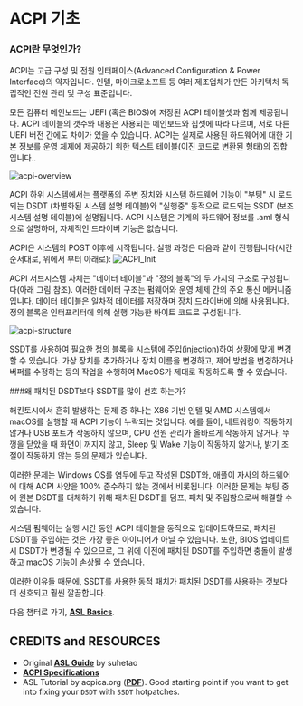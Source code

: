 # ACPI 기초

### ACPI란 무엇인가?
ACPI는 고급 구성 및 전원 인터페이스(Advanced Configuration & Power Interface)의 약자입니다. 인텔, 마이크로소프트 등 여러 제조업체가 만든 아키텍처 독립적인 전원 관리 및 구성 표준입니다.

모든 컴퓨터 메인보드는 UEFI (혹은 BIOS)에 저장된 ACPI 테이블셋과 함께 제공됩니다. ACPI 테이블의 갯수와 내용은 사용되는 메인보드와 칩셋에 따라 다르며, 서로 다른 UEFI 버전 간에도 차이가 있을 수 있습니다. ACPI는 실제로 사용된 하드웨어에 대한 기본 정보를 운영 체제에 제공하기 위한 텍스트 테이블(이진 코드로 변환된 형태)의 집합입니다..

![acpi-overview](https://user-images.githubusercontent.com/76865553/187380087-3446fc20-75c2-4490-95f9-bfc8043ffb09.png)

ACPI 하위 시스템에서는 플랫폼의 주변 장치와 시스템 하드웨어 기능이 "부팅" 시 로드되는 DSDT (차별화된 시스템 설명 테이블)와 "실행중" 동적으로 로드되는 SSDT (보조 시스템 설명 테이블)에 설명됩니다. ACPI 시스템은 기계의 하드웨어 정보를 .aml 형식으로 설명하며, 자체적인 드라이버 기능은 없습니다.

ACPI은 시스템의 POST 이후에 시작됩니다. 실행 과정은 다음과 같이 진행됩니다(시간 순서대로, 위에서 부터 아래로):
![ACPI_Init](https://github.com/5T33Z0/OC-Little-Translated/assets/76865553/7769db1f-a046-4990-9546-c001fe9f4654)


ACPI 서브시스템 자체는 "데이터 테이블"과 "정의 블록"의 두 가지의 구조로 구성됩니다(아래 그림 참조). 이러한 데이터 구조는 펌웨어와 운영 체제 간의 주요 통신 메커니즘입니다. 데이터 테이블은 일차적 데이터를 저장하며 장치 드라이버에 의해 사용됩니다. 정의 블록은 인터프리터에 의해 실행 가능한 바이트 코드로 구성됩니다.

![acpi-structure](https://user-images.githubusercontent.com/76865553/187380905-e325398d-e65a-4db3-85c2-0d2cdb0b2934.png)</br>

SSDT를 사용하여 필요한 정의 블록을 시스템에 주입(injection)하여 상황에 맞게 변경할 수 있습니다. 가상 장치를 추가하거나 장치 이름을 변경하고, 제어 방법을 변경하거나 버퍼를 수정하는 등의 작업을 수행하여 MacOS가 제대로 작동하도록 할 수 있습니다.

###왜 패치된 DSDT보다 SSDT를 많이 선호 하는가?

해킨토시에서 흔히 발생하는 문제 중 하나는 X86 기반 인텔 및 AMD 시스템에서 macOS를 실행할 때 ACPI 기능이 누락되는 것입니다. 예를 들어, 네트워킹이 작동하지 않거나 USB 포트가 작동하지 않으며, CPU 전원 관리가 올바르게 작동하지 않거나, 뚜껑을 닫았을 때 화면이 꺼지지 않고, Sleep 및 Wake 기능이 작동하지 않거나, 밝기 조절이 작동하지 않는 등의 문제가 있습니다.

이러한 문제는 Windows OS를 염두에 두고 작성된 DSDT와, 애플이 자사의 하드웨어에 대해 ACPI 사양을 100% 준수하지 않는 것에서 비롯됩니다. 이러한 문제는 부팅 중에 원본 DSDT를 대체하기 위해 패치된 DSDT를 덤프, 패치 및 주입함으로써 해결할 수 있습니다.

시스템 펌웨어는 실행 시간 동안 ACPI 테이블을 동적으로 업데이트하므로, 패치된 DSDT를 주입하는 것은 가장 좋은 아이디어가 아닐 수 있습니다. 또한, BIOS 업데이트 시 DSDT가 변경될 수 있으므로, 그 위에 이전에 패치된 DSDT를 주입하면 충돌이 발생하고 macOS 기능이 손상될 수 있습니다.

이러한 이유들 때문에, SSDT를 사용한 동적 패치가 패치된 DSDT를 사용하는 것보다 더 선호되고 훨씬 깔끔합니다.

다음 챕터로 가기, [**ASL Basics**](https://github.com/5T33Z0/OC-Little-Translated/blob/main/00_ACPI/ACPI_Basics/ASL_Basics.md).

## CREDITS and RESOURCES
- Original [**ASL Guide**](https://bbs.pcbeta.com/forum.php?mod=viewthread&tid=944566&archive=2&extra=page%3D1&page=1) by suhetao
- [**ACPI Specifications**](https://uefi.org/specifications)
- ASL Tutorial by acpica.org ([**PDF**](https://acpica.org/sites/acpica/files/asl_tutorial_v20190625.pdf)). Good starting point if you want to get into fixing your `DSDT` with `SSDT` hotpatches.
